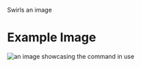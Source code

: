 Swirls an image

# Example Image

![an image showcasing the command in use](/static/images/commands/heavensdoor/heavens%20door%20swirl.png)